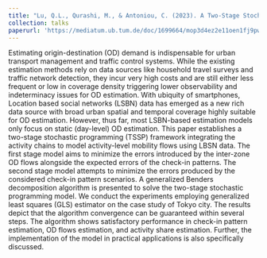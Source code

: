 ```yaml
---
title: "Lu, Q.L., Qurashi, M., & Antoniou, C. (2023). A Two-Stage Stochastic Programming approach for Dynamic OD Estimation. In 102th TRB Annual Meeting 2023."
collection: talks
paperurl: 'https://mediatum.ub.tum.de/doc/1699664/mop3d4ez2e11oen1fj9pwl1gf.pdf'
---
```

Estimating origin-destination (OD) demand is indispensable for urban transport management and traffic control systems. While the existing estimation methods rely on data sources like household travel surveys and traffic network detection, they incur very high costs and are still either less frequent or low in coverage density triggering lower observability and indeterminacy issues for OD estimation. With ubiquity of smartphones, Location based social networks (LSBN) data has emerged as a new rich data source with broad urban spatial and temporal coverage highly suitable for OD estimation. However, thus far, most LSBN-based estimation models only focus on static (day-level) OD estimation. This paper establishes a two-stage stochastic programming (TSSP) framework integrating the activity chains to model activity-level mobility flows using LBSN data. The first stage model aims to minimize the errors introduced by the inter-zone OD flows alongside the expected errors of the check-in patterns. The second stage model attempts to minimize the errors produced by the considered check-in pattern scenarios. A generalized Benders decomposition algorithm is presented to solve the two-stage stochastic programming model. We conduct the experiments employing generalized least squares (GLS) estimator on the case study of Tokyo city. The results depict that the algorithm convergence can be guaranteed within several steps. The algorithm shows satisfactory performance in check-in pattern estimation, OD flows estimation, and activity share estimation. Further, the implementation of the model in practical applications is also specifically discussed.